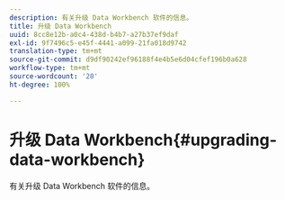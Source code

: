 ```yaml
---
description: 有关升级 Data Workbench 软件的信息。
title: 升级 Data Workbench
uuid: 8cc8e12b-a0c4-438d-b4b7-a27b37ef9daf
exl-id: 9f7496c5-e45f-4441-a099-21fa018d9742
translation-type: tm+mt
source-git-commit: d9df90242ef96188f4e4b5e6d04cfef196b0a628
workflow-type: tm+mt
source-wordcount: '20'
ht-degree: 100%

---
```


# 升级 Data Workbench{#upgrading-data-workbench}

有关升级 Data Workbench 软件的信息。
